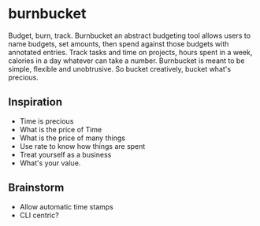 # burnbucket

Budget, burn, track.  Burnbucket an abstract budgeting tool allows users to name budgets, set amounts, then spend against those budgets with annotated entries.  Track tasks and time on projects, hours spent in a week, calories in a day whatever can take a number.   Burnbucket is meant to be simple, flexible and unobtrusive. So bucket creatively, bucket what's precious.

## Inspiration
- Time is precious
- What is the price of Time
- What is the price of many things
- Use rate to know how things are spent
- Treat yourself as a business
- What's your value.

## Brainstorm
- Allow automatic time stamps
- CLI centric?

